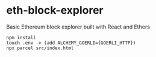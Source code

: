 # eth-block-explorer
Basic Ethereum block explorer built with React and Ethers

`npm install`\
`touch .env -> (add ALCHEMY_GOERLI={GOERLI_HTTP})`\
`npx parcel src/index.html`

